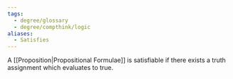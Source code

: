 ```yaml
---
tags:
  - degree/glossary
  - degree/compthink/logic
aliases:
  - Satisfies
---
```

A [[Proposition|Propositional Formulae]] is satisfiable if there exists a truth assignment which evaluates to true.
